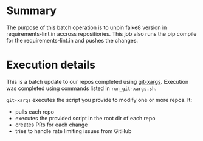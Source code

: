 # Summary 
The purpose of this batch operation is to unpin falke8 version in requirements-lint.in accross repositiories. This job also runs the pip compile for the requirements-lint.in and pushes the changes.

# Execution details

This is a batch update to our repos completed using [git-xargs](https://github.com/gruntwork-io/git-xargs).  Execution was completed using commands listed in `run_git-xargs.sh`.

`git-xargs` executes the script you provide to modify one or more repos.  It:
* pulls each repo
* executes the provided script in the root dir of each repo
* creates PRs for each change
* tries to handle rate limiting issues from GitHub

